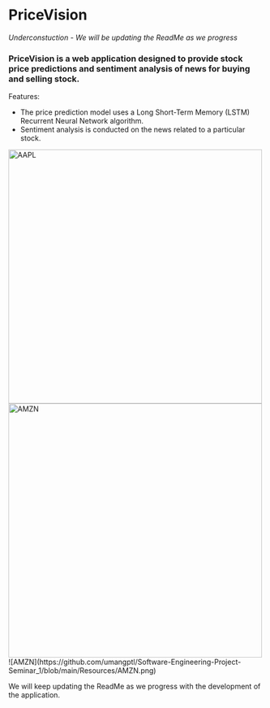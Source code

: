# PriceVision

*Underconstuction - We will be updating the ReadMe as we progress*

### PriceVision is a web application designed to provide stock price predictions and sentiment analysis of news for buying and selling stock.

Features:
- The price prediction model uses a Long Short-Term Memory (LSTM) Recurrent Neural Network algorithm. 
- Sentiment analysis is conducted on the news related to a particular stock.

<img width="500" alt="AAPL" src="https://github.com/umangptl/Software-Engineering-Project-Seminar_1/blob/main/Resources/AAPL.png">
<img width="500" alt="AMZN" src="https://github.com/umangptl/Software-Engineering-Project-Seminar_1/blob/main/Resources/AMZN.png">
![AMZN](https://github.com/umangptl/Software-Engineering-Project-Seminar_1/blob/main/Resources/AMZN.png)

We will keep updating the ReadMe as we progress with the development of the application.


